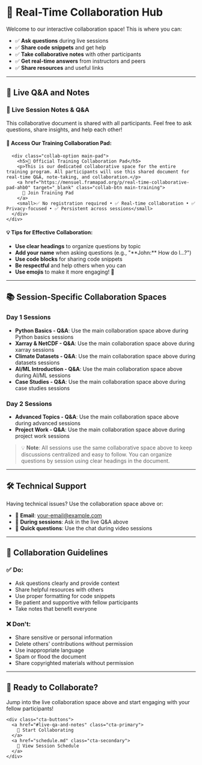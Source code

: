 # 🤝 Real-Time Collaboration Hub

Welcome to our interactive collaboration space! This is where you can:

- ✅ **Ask questions** during live sessions
- ✅ **Share code snippets** and get help
- ✅ **Take collaborative notes** with other participants
- ✅ **Get real-time answers** from instructors and peers
- ✅ **Share resources** and useful links

---

## 📝 Live Q&A and Notes

<div class="collaboration-container">
  <div class="collaboration-header">
    <h3>🔴 Live Session Notes & Q&A</h3>
    <p>This collaborative document is shared with all participants. Feel free to ask questions, share insights, and help each other!</p>
  </div>
  
  <div class="hedgedoc-embed">
    <div class="collaboration-options">
      <h4>🚀 Access Our Training Collaboration Pad:</h4>
      
      <div class="collab-option main-pad">
        <h5>💬 Official Training Collaboration Pad</h5>
        <p>This is our dedicated collaborative space for the entire training program. All participants will use this shared document for real-time Q&A, note-taking, and collaboration.</p>
        <a href="https://mensuel.framapad.org/p/real-time-collaborative-pad-ahb0" target="_blank" class="collab-btn main-training">
          🚀 Join Training Pad
        </a>
        <small>✅ No registration required • ✅ Real-time collaboration • ✅ Privacy-focused • ✅ Persistent across sessions</small>
      </div>
    </div>
  </div>
  
  <div class="collaboration-tips">
    <h4>💡 Tips for Effective Collaboration:</h4>
    <ul>
      <li><strong>Use clear headings</strong> to organize questions by topic</li>
      <li><strong>Add your name</strong> when asking questions (e.g., "**John:** How do I...?")</li>
      <li><strong>Use code blocks</strong> for sharing code snippets</li>
      <li><strong>Be respectful</strong> and help others when you can</li>
      <li><strong>Use emojis</strong> to make it more engaging! 🎉</li>
    </ul>
  </div>
</div>

---

## 📚 Session-Specific Collaboration Spaces

### Day 1 Sessions
- **Python Basics - Q&A**: Use the main collaboration space above during Python basics sessions
- **Xarray & NetCDF - Q&A**: Use the main collaboration space above during xarray sessions  
- **Climate Datasets - Q&A**: Use the main collaboration space above during datasets sessions
- **AI/ML Introduction - Q&A**: Use the main collaboration space above during AI/ML sessions
- **Case Studies - Q&A**: Use the main collaboration space above during case studies sessions

### Day 2 Sessions
- **Advanced Topics - Q&A**: Use the main collaboration space above during advanced sessions
- **Project Work - Q&A**: Use the main collaboration space above during project work sessions

> 💡 **Note**: All sessions use the same collaborative space above to keep discussions centralized and easy to follow. You can organize questions by session using clear headings in the document.

---

## 🛠️ Technical Support

Having technical issues? Use the collaboration space above or:

- 📧 **Email**: [your-email@example.com](mailto:your-email@example.com)
- 💬 **During sessions**: Ask in the live Q&A above
- 📱 **Quick questions**: Use the chat during video sessions

---

## 🎯 Collaboration Guidelines

### ✅ Do:
- Ask questions clearly and provide context
- Share helpful resources with others
- Use proper formatting for code snippets
- Be patient and supportive with fellow participants
- Take notes that benefit everyone

### ❌ Don't:
- Share sensitive or personal information
- Delete others' contributions without permission
- Use inappropriate language
- Spam or flood the document
- Share copyrighted materials without permission

---

<div class="cta-section">
  <div class="cta-content">
    <h2>🚀 Ready to Collaborate?</h2>
    <p>Jump into the live collaboration space above and start engaging with your fellow participants!</p>
    
    <div class="cta-buttons">
      <a href="#live-qa-and-notes" class="cta-primary">
        📝 Start Collaborating
      </a>
      <a href="schedule.md" class="cta-secondary">
        📅 View Session Schedule
      </a>
    </div>
  </div>
</div>
